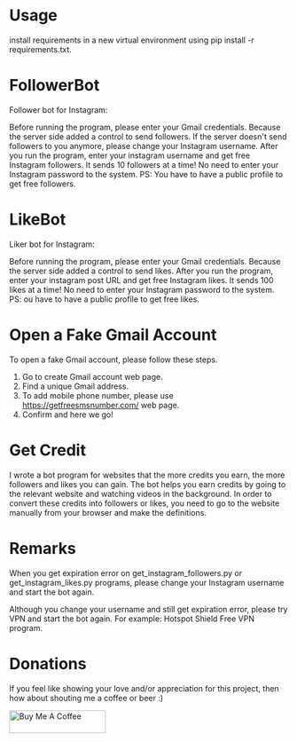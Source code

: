 # Usage
install requirements in a new virtual environment using pip install -r requirements.txt.

# FollowerBot
Follower bot for Instagram:

Before running the program, please enter your Gmail credentials. Because the server side added a control to send followers. If the server doesn't send followers to you anymore, please change your Instagram username.
After you run the program, enter your instagram username and get free Instagram followers. It sends 10 followers at a time! No need to enter your Instagram password to the system. PS: You have to have a public profile to get free followers. 

# LikeBot
Liker bot for Instagram:

Before running the program, please enter your Gmail credentials. Because the server side added a control to send likes.
After you run the program, enter your instagram post URL and get free Instagram likes. It sends 100 likes at a time! No need to enter your Instagram password to the system. PS: ou have to have a public profile to get free likes.

# Open a Fake Gmail Account

To open a fake Gmail account, please follow these steps.

1) Go to create Gmail account web page.
2) Find a unique Gmail address.
3) To add mobile phone number, please use https://getfreesmsnumber.com/ web page.
4) Confirm and here we go!

# Get Credit

I wrote a bot program for websites that the more credits you earn, the more followers and likes you can gain. The bot helps you earn credits by going to the relevant website and watching videos in the background. In order to convert these credits into followers or likes, you need to go to the website manually from your browser and make the definitions.

# Remarks

When you get expiration error on get_instagram_followers.py or get_instagram_likes.py programs, please change your Instagram username and start the bot again.

Although you change your username and still get expiration error, please try VPN and start the bot again. For example: Hotspot Shield Free VPN program.

# Donations
If you feel like showing your love and/or appreciation for this project, then how about shouting me a coffee or beer :)

<a href="https://www.buymeacoffee.com/asimzorlu" target="_blank"><img src="https://cdn.buymeacoffee.com/buttons/default-orange.png" alt="Buy Me A Coffee" height="41" width="174"></a>
